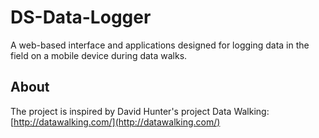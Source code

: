 # DS-Data-Logger
A web-based interface and applications designed for logging data in the field on a mobile device during data walks. 

## About

The project is inspired by David Hunter's project Data Walking: [http://datawalking.com/](http://datawalking.com/)
